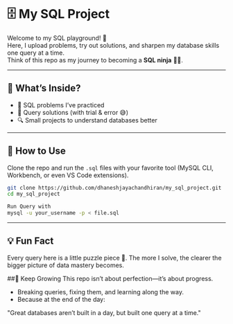 # 🗄️ My SQL Project

Welcome to my SQL playground! 🎉  
Here, I upload problems, try out solutions, and sharpen my database skills one query at a time.  
Think of this repo as my journey to becoming a **SQL ninja** 🥷✨.

---

## 📂 What’s Inside?
- 📘 SQL problems I’ve practiced  
- 📝 Query solutions (with trial & error 😅)  
- 🔍 Small projects to understand databases better  

---

## 🚀 How to Use
Clone the repo and run the `.sql` files with your favorite tool (MySQL CLI, Workbench, or even VS Code extensions).

```bash
git clone https://github.com/dhaneshjayachandhiran/my_sql_project.git
cd my_sql_project

Run Query with 
mysql -u your_username -p < file.sql
```
---

## 💡 Fun Fact
Every query here is a little puzzle piece 🧩. The more I solve, the clearer the bigger picture of data mastery becomes.

##🌱 Keep Growing
This repo isn’t about perfection—it’s about progress.
- Breaking queries, fixing them, and learning along the way.
- Because at the end of the day:

"Great databases aren’t built in a day, but built one query at a time." 
